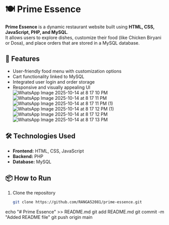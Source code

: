 # 🍽️ Prime Essence

**Prime Essence** is a dynamic restaurant website built using **HTML, CSS, JavaScript, PHP, and MySQL**.  
It allows users to explore dishes, customize their food (like Chicken Biryani or Dosa), and place orders that are stored in a MySQL database.

## 🌟 Features
- User-friendly food menu with customization options  
- Cart functionality linked to MySQL  
- Integrated user login and order storage  
- Responsive and visually appealing UI
![WhatsApp Image 2025-10-14 at 8 17 10 PM](https://github.com/user-attachments/assets/105f55ad-db9f-4251-b75f-60c7003fe564)
![WhatsApp Image 2025-10-14 at 8 17 11 PM](https://github.com/user-attachments/assets/c8e8f0f2-74e0-48c5-9088-66f6e45a0718)
![WhatsApp Image 2025-10-14 at 8 17 11 PM (1)](https://github.com/user-attachments/assets/427910ee-8f3c-4d0b-9115-cff5e43ba8b2)
![WhatsApp Image 2025-10-14 at 8 17 12 PM (1)](https://github.com/user-attachments/assets/4b4f096c-f29a-492f-8775-aa32986308e3)
![WhatsApp Image 2025-10-14 at 8 17 12 PM](https://github.com/user-attachments/assets/2af95327-3a05-4cbd-b3e8-c42b1de5d8a6)
![WhatsApp Image 2025-10-14 at 8 17 13 PM](https://github.com/user-attachments/assets/21ab769f-e18b-425b-bc97-affeb3b32136)



## 🛠️ Technologies Used
- **Frontend:** HTML, CSS, JavaScript  
- **Backend:** PHP  
- **Database:** MySQL  

## 📦 How to Run
1. Clone the repository  
   ```bash
   git clone https://github.com/RANGA52081/prime-essence.git
echo "# Prime Essence" >> README.md
git add README.md
git commit -m "Added README file"
git push origin main
